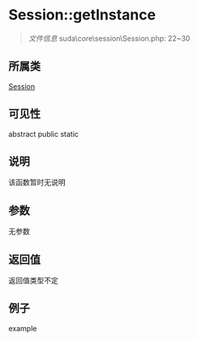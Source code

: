 # Session::getInstance

> *文件信息* suda\core\session\Session.php: 22~30
## 所属类 

[Session](../Session.md)

## 可见性

abstract  public  static
## 说明

该函数暂时无说明

## 参数

无参数

## 返回值
返回值类型不定

## 例子

example